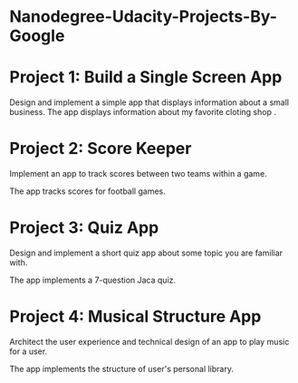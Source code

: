 # Nanodegree-Udacity-Projects-By-Google
# Project 1: Build a Single Screen App
Design and implement a simple app that displays information about a small business.
The app displays information about my favorite cloting shop .


# Project 2: Score Keeper

Implement an app to track scores between two teams within a game.

The app tracks scores for football games.


# Project 3: Quiz App

Design and implement a short quiz app about some topic you are familiar with.

The app implements a 7-question Jaca quiz.


# Project 4: Musical Structure App

Architect the user experience and technical design of an app to play music for a user.

The app implements the structure of user's personal library.
